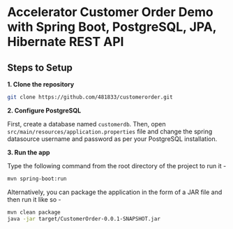 # Accelerator Customer Order Demo with Spring Boot, PostgreSQL, JPA, Hibernate REST API

## Steps to Setup

**1. Clone the repository**

```bash
git clone https://github.com/481833/customerorder.git
```

**2. Configure PostgreSQL**

First, create a database named `customerdb`. Then, open `src/main/resources/application.properties` file and change the spring datasource username and password as per your PostgreSQL installation.

**3. Run the app**

Type the following command from the root directory of the project to run it -

```bash
mvn spring-boot:run
```

Alternatively, you can package the application in the form of a JAR file and then run it like so -

```bash
mvn clean package
java -jar target/CustomerOrder-0.0.1-SNAPSHOT.jar
```

